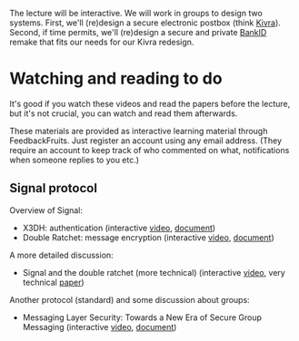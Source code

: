 The lecture will be interactive. We will work in groups to design two systems. 
First, we'll (re)design a secure electronic postbox (think [Kivra][kivra]).
Second, if time permits, we'll (re)design a secure and private [BankID][bankid] 
remake that fits our needs for our Kivra redesign.

[kivra]: https://kivra.se/en/private
[bankid]: https://www.bankid.com/en/


# Watching and reading to do

It's good if you watch these videos and read the papers before the lecture, but 
it's not crucial, you can watch and read them afterwards.

These materials are provided as interactive learning material through 
FeedbackFruits. Just register an account using any email address. (They require 
an account to keep track of who commented on what, notifications when someone 
replies to you etc.)

## Signal protocol

Overview of Signal:

- X3DH: authentication (interactive [video][x3dh], [document][x3dh-paper])
- Double Ratchet: message encryption (interactive 
  [video][double-ratchet-messaging], [document][double-ratchet-paper])

A more detailed discussion:

- Signal and the double ratchet (more technical) (interactive 
  [video][dodis-signal], very technical [paper][dodis-paper])

Another protocol (standard) and some discussion about groups:

- Messaging Layer Security: Towards a New Era of Secure Group Messaging 
  (interactive [video][mls-talk], [document][mls-spec])

[x3dh]: https://eu.feedbackfruits.com/groups/activity-group/d47adc37-7ea8-44b2-9606-2aab8f72d46b
[double-ratchet-messaging]: https://eu.feedbackfruits.com/groups/activity-group/212b1351-e3ed-49fd-a582-06bdd0f5e203
[x3dh-paper]: https://eu.feedbackfruits.com/groups/activity-group/90bc06cb-900c-47c7-b348-ea19632f0e41
[double-ratchet-paper]: https://eu.feedbackfruits.com/groups/activity-group/96ad1889-3b33-4ca3-9100-f37c11c46bb1
[dodis-signal]: https://eu.feedbackfruits.com/groups/activity-group/e9457ff2-aa4f-42bb-83e1-11fe0b099f48
[dodis-paper]: https://eu.feedbackfruits.com/groups/activity-group/b3dbb984-a3ae-4444-9217-91e6dcd5313b
[mls-talk]: https://eu.feedbackfruits.com/groups/activity-group/6d09f4f4-ab0f-46b2-ac42-4e31daec7823
[mls-spec]: https://eu.feedbackfruits.com/groups/activity-group/bc3448d5-9c1d-41e9-96d3-d8eff3613ea7

